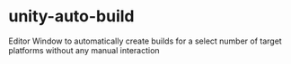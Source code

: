 # unity-auto-build
Editor Window to automatically create builds for a select number of target platforms without any manual interaction
